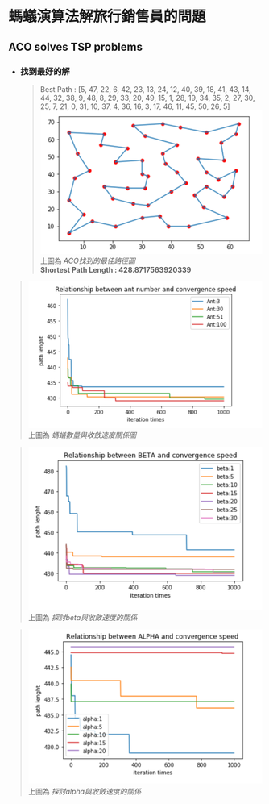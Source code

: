 # 螞蟻演算法解旅行銷售員的問題
## ACO solves TSP problems

* ### 找到最好的解
  > Best Path : [5, 47, 22, 6, 42, 23, 13, 24, 12, 40, 39, 18, 41, 43, 14, 44, 32, 38, 9, 48, 8, 29, 33, 20, 49, 15, 1, 28, 19, 34, 35, 2, 27, 30, 25, 7, 21, 0, 31, 10, 37, 4, 36, 16, 3, 17, 46, 11, 45, 50, 26, 5] 
  ![GITHUB](result1.png)
                    上圖為 _ACO找到的最佳路徑圖_ <br>
  >  **Shortest Path Length : 428.8717563920339**<br>


> ![GITHUB](ant.png)
>               上圖為 _螞蟻數量與收斂速度關係圖_

>![GITHUB](beta.png)
>               上圖為 _探討beta與收斂速度的關係_


>![GITHUB](alpha.png)
>               上圖為 _探討alpha與收斂速度的關係_
